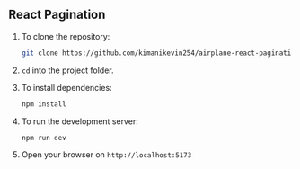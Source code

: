 ## React Pagination

1. To clone the repository:

    ```bash
    git clone https://github.com/kimanikevin254/airplane-react-pagination.git
    ```

2. `cd` into the project folder.

3. To install dependencies:

    ```bash
    npm install
    ```

4. To run the development server:

    ```bash
    npm run dev
    ```

5. Open your browser on `http://localhost:5173`
